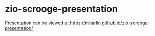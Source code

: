 # zio-scrooge-presentation

Presentation can be viewed at https://mharlin.github.io/zio-scrooge-presentation/

